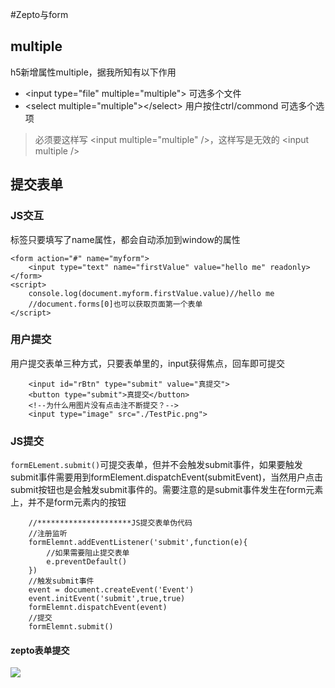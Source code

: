 #Zepto与form

## multiple
h5新增属性multiple，据我所知有以下作用

- \<input type="file"  multiple="multiple">  可选多个文件
- \<select multiple="multiple">\</select> 用户按住ctrl/commond 可选多个选项

> 必须要这样写 \<input  multiple="multiple" />，这样写是无效的 \<input multiple />


## 提交表单

### JS交互
标签只要填写了name属性，都会自动添加到window的属性

````
<form action="#" name="myform">
    <input type="text" name="firstValue" value="hello me" readonly>
</form>
<script>
    console.log(document.myform.firstValue.value)//hello me
    //document.forms[0]也可以获取页面第一个表单
</script>
````

### 用户提交
用户提交表单三种方式，只要表单里的，input获得焦点，回车即可提交

````
    <input id="rBtn" type="submit" value="真提交">
    <button type="submit">真提交</button>
    <!--为什么用图片没有点击注不断提交？-->
    <input type="image" src="./TestPic.png">
````

### JS提交
`formELement.submit()`可提交表单，但并不会触发submit事件，如果要触发submit事件需要用到formElement.dispatchEvent(submitEvent)，当然用户点击submit按钮也是会触发submit事件的。需要注意的是submit事件发生在form元素上，并不是form元素内的按钮

````
	//*********************JS提交表单伪代码
	//注册监听
	formElemnt.addEventListener('submit',function(e){
		//如果需要阻止提交表单
		e.preventDefault()
	})
	//触发submit事件
    event = document.createEvent('Event')
    event.initEvent('submit',true,true)
    formElemnt.dispatchEvent(event)
    //提交
    formElemnt.submit()
````

#### zepto表单提交

![](https://ws1.sinaimg.cn/large/006tKfTcly1fnx8iqtjrhj31kw0hnwj2.jpg)


